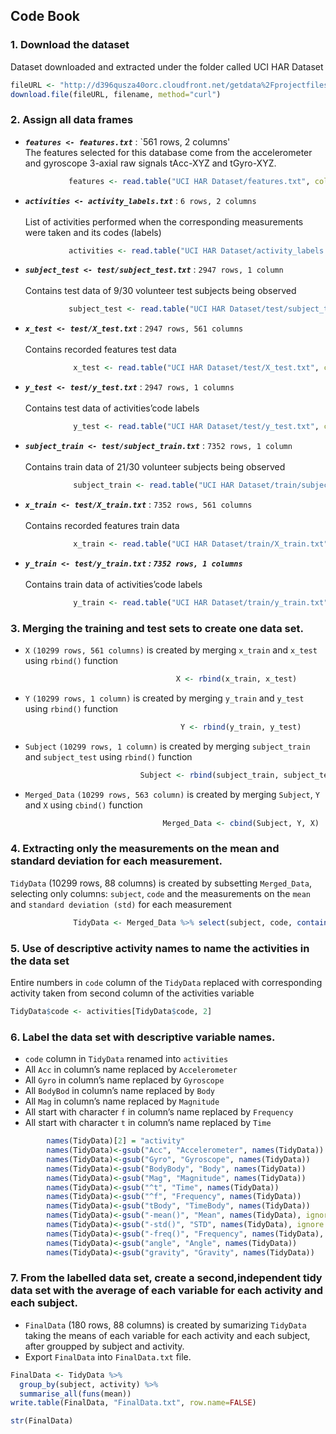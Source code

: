 ## Code Book

### 1.  Download the dataset
Dataset downloaded and extracted under the folder called UCI HAR Dataset

```R
fileURL <- "http://d396qusza40orc.cloudfront.net/getdata%2Fprojectfiles%2FUCI%20HAR%20Dataset.zip"
download.file(fileURL, filename, method="curl")
```

### 2.  Assign all data frames
- ***`features <- features.txt`*** : `561 rows, 2 columns' <br/>
The features selected for this database come from the accelerometer and gyroscope 3-axial raw signals tAcc-XYZ and tGyro-XYZ.
```R
             features <- read.table("UCI HAR Dataset/features.txt", col.names = c("n","functions"))
```
- ***`activities <- activity_labels.txt`*** : `6 rows, 2 columns` <br/><br/>
List of activities performed when the corresponding measurements were taken and its codes (labels)<br/>
```R
             activities <- read.table("UCI HAR Dataset/activity_labels.txt", col.names = c("code", "activity"))
```
- ***`subject_test <- test/subject_test.txt`*** : `2947 rows, 1 column` <br/><br/>
Contains test data of 9/30 volunteer test subjects being observed<br/>
```R
             subject_test <- read.table("UCI HAR Dataset/test/subject_test.txt", col.names = "subject")
```
- ***`x_test <- test/X_test.txt`*** : `2947 rows, 561 columns` <br/><br/>
Contains recorded features test data<br/>
```R
              x_test <- read.table("UCI HAR Dataset/test/X_test.txt", col.names = features$functions)
```
- ***`y_test <- test/y_test.txt`*** : `2947 rows, 1 columns` <br/><br/>
Contains test data of activities’code labels<br/>
```R
              y_test <- read.table("UCI HAR Dataset/test/y_test.txt", col.names = "code")
```
- ***`subject_train <- test/subject_train.txt`*** : `7352 rows, 1 column` <br/><br/>
Contains train data of 21/30 volunteer subjects being observed<br/>
```R
              subject_train <- read.table("UCI HAR Dataset/train/subject_train.txt", col.names = "subject")
```          
- ***`x_train <- test/X_train.txt`*** : `7352 rows, 561 columns` <br/><br/>
Contains recorded features train data<br/>
```R
              x_train <- read.table("UCI HAR Dataset/train/X_train.txt", col.names = features$functions)
```        
- ***`y_train <- test/y_train.txt` : `7352 rows, 1 columns`*** <br/><br/>
Contains train data of activities’code labels<br/>
```R
              y_train <- read.table("UCI HAR Dataset/train/y_train.txt", col.names = "code")
```

### 3. Merging the training and test sets to create one data set.
 - `X` `(10299 rows, 561 columns)` is created by merging `x_train` and `x_test` using `rbind()` function
 ```R
                                      X <- rbind(x_train, x_test)
 ```
- `Y` `(10299 rows, 1 column)` is created by merging `y_train` and `y_test` using `rbind()` function
```R
                                      Y <- rbind(y_train, y_test)
```                                     
- `Subject` `(10299 rows, 1 column)` is created by merging `subject_train` and `subject_test` using `rbind()` function
```R
                             Subject <- rbind(subject_train, subject_test)
```
- `Merged_Data` `(10299 rows, 563 column)` is created by merging `Subject`, `Y` and `X` using `cbind()` function
```R
                                  Merged_Data <- cbind(Subject, Y, X)
```
### 4. Extracting only the measurements on the mean and standard deviation for each measurement.
`TidyData` (10299 rows, 88 columns) is created by subsetting `Merged_Data`, selecting only columns: `subject`, `code` and the measurements on the `mean` and `standard deviation (std)` for each measurement

```R
              TidyData <- Merged_Data %>% select(subject, code, contains("mean"), contains("std"))
```
### 5. Use of descriptive activity names to name the activities in the data set
Entire numbers in `code` column of the `TidyData` replaced with corresponding activity taken from second column of the  activities variable
```R
TidyData$code <- activities[TidyData$code, 2]
```

### 6. Label the data set with descriptive variable names.
- `code` column in `TidyData` renamed into `activities`
- All `Acc` in column’s name replaced by `Accelerometer`
- All `Gyro` in column’s name replaced by `Gyroscope`
- All `BodyBod` in column’s name replaced by `Body`
- All `Mag` in column’s name replaced by `Magnitude`
- All start with character `f` in column’s name replaced by `Frequency`
- All start with character `t` in column’s name replaced by `Time`

```R
        names(TidyData)[2] = "activity"
        names(TidyData)<-gsub("Acc", "Accelerometer", names(TidyData))
        names(TidyData)<-gsub("Gyro", "Gyroscope", names(TidyData))
        names(TidyData)<-gsub("BodyBody", "Body", names(TidyData))
        names(TidyData)<-gsub("Mag", "Magnitude", names(TidyData))
        names(TidyData)<-gsub("^t", "Time", names(TidyData))
        names(TidyData)<-gsub("^f", "Frequency", names(TidyData))
        names(TidyData)<-gsub("tBody", "TimeBody", names(TidyData))
        names(TidyData)<-gsub("-mean()", "Mean", names(TidyData), ignore.case = TRUE)
        names(TidyData)<-gsub("-std()", "STD", names(TidyData), ignore.case = TRUE)
        names(TidyData)<-gsub("-freq()", "Frequency", names(TidyData), ignore.case = TRUE)
        names(TidyData)<-gsub("angle", "Angle", names(TidyData))
        names(TidyData)<-gsub("gravity", "Gravity", names(TidyData))
```

### 7. From the labelled data set, create a second,independent tidy data set with the average of each variable for each activity and each subject.
- `FinalData` (180 rows, 88 columns) is created by sumarizing `TidyData` taking the means of each variable for each activity and each subject, after groupped by subject and activity.
- Export `FinalData` into `FinalData.txt` file.
```R
FinalData <- TidyData %>%
  group_by(subject, activity) %>%
  summarise_all(funs(mean))
write.table(FinalData, "FinalData.txt", row.name=FALSE)

str(FinalData)
```
